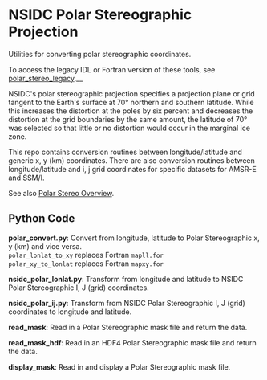 # NSIDC Polar Stereographic Projection

Utilities for converting polar stereographic coordinates.

To access the legacy IDL or Fortran version of these tools, see [polar_stereo_legacy](https://github.com/nsidc/polar_stereo_legacy.git).__

NSIDC's polar stereographic projection specifies a projection plane or grid tangent to the Earth's surface at 70° northern and southern latitude. While this increases the distortion at the poles by six percent and decreases the distortion at the grid boundaries by the same amount, the latitude of 70° was selected so that little or no distortion would occur in the marginal ice zone.

This repo contains conversion routines between longitude/latitude and generic x, y (km) coordinates. There are also conversion routines between longitude/latitude and i, j grid coordinates for specific datasets for AMSR-E and SSM/I.

See also [Polar Stereo Overview](https://nsidc.org/data/polar-stereo).

## Python Code

**polar_convert.py**:
Convert from longitude, latitude to Polar Stereographic x, y (km) and vice versa.  
`polar_lonlat_to_xy` replaces Fortran `mapll.for`  
`polar_xy_to_lonlat` replaces Fortran `mapxy.for`  

**nsidc_polar_lonlat.py**:
Transform from longitude and latitude
    to NSIDC Polar Stereographic I, J (grid) coordinates.

**nsidc_polar_ij.py**:
Transform from NSIDC Polar Stereographic I, J (grid) coordinates to longitude and latitude.

**read_mask**: Read in a Polar Stereographic mask file and return the data.

**read_mask_hdf**: Read in an HDF4 Polar Stereographic mask file and return the data.

**display_mask**: Read in and display a Polar Stereographic mask file.
